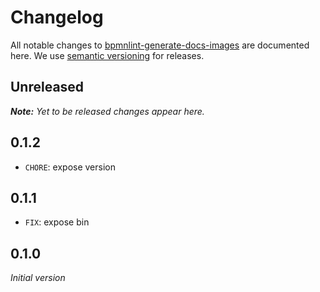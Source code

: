 # Changelog

All notable changes to [bpmnlint-generate-docs-images](https://github.com/bpmn-io/bpmnlint-generate-docs-images) are documented here. We use [semantic versioning](http://semver.org/) for releases.

## Unreleased

___Note:__ Yet to be released changes appear here._

## 0.1.2

* `CHORE`: expose version

## 0.1.1

* `FIX`: expose bin

## 0.1.0

_Initial version_